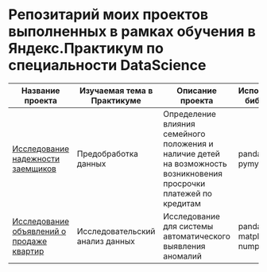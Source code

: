 # Репозитарий моих проектов выполненных в рамках обучения в Яндекс.Практикум по специальности DataScience


| Название проекта                 | Изучаемая тема в Практикуме         | Описание проекта                                              | Используемые библиотеки  |
|----------------------------------|-------------------------------------|---------------------------------------------------------------|--------------------------|
| <a href='https://github.com/KayaYam/practicum_data_repo/tree/main/DataPreprocessing'>Исследование надежности заемщиков</a> | Предобработка данных                | Определение влияния семейного положения и наличие детей на возможность возникновения просрочки платежей по кредитам  |  pandas, pymystem3 |
| <a href='https://github.com/KayaYam/practicum_data_repo/tree/main/ExploratoryDataAnalysis'>Исследование объявлений о продаже квартир</a> |Исследовательский анализ данных         | Исследование для системы автоматического выявления аномалий  |  pandas, matplotlib, numpy |
